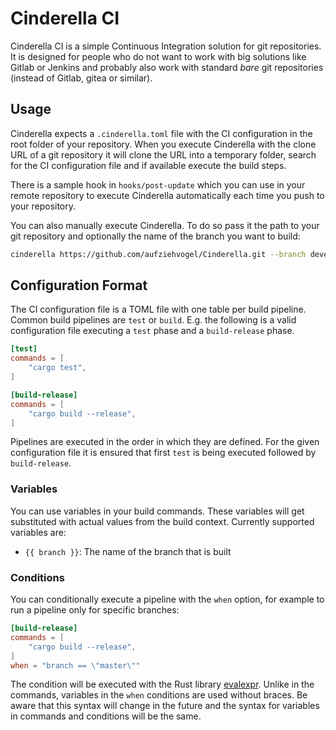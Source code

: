 Cinderella CI
=============

Cinderella CI is a simple Continuous Integration solution for git repositories.
It is designed for people who do not want to work with big solutions like
Gitlab or Jenkins and probably also work with standard *bare* git repositories
(instead of Gitlab, gitea or similar).


Usage
-----

Cinderella expects a `.cinderella.toml` file with the CI configuration in the
root folder of your repository. When you execute Cinderella with the clone URL
of a git repository it will clone the URL into a temporary folder, search for
the CI configuration file and if available execute the build steps.

There is a sample hook in `hooks/post-update` which you can use in your remote
repository to execute Cinderella automatically each time you push to your
repository.

You can also manually execute Cinderella. To do so pass it the path to your
git repository and optionally the name of the branch you want to build:

```bash
cinderella https://github.com/aufziehvogel/Cinderella.git --branch development
```


Configuration Format
--------------------

The CI configuration file is a TOML file with one table per build pipeline.
Common build pipelines are `test` or `build`. E.g. the following is a valid
configuration file executing a `test` phase and a `build-release` phase.

```toml
[test]
commands = [
    "cargo test",
]

[build-release]
commands = [
    "cargo build --release",
]
```

Pipelines are executed in the order in which they are defined. For the
given configuration file it is ensured that first `test` is being executed
followed by `build-release`.

### Variables

You can use variables in your build commands. These variables will get
substituted with actual values from the build context. Currently supported
variables are:

- `{{ branch }}`: The name of the branch that is built

### Conditions

You can conditionally execute a pipeline with the `when` option, for example
to run a pipeline only for specific branches:

```toml
[build-release]
commands = [
    "cargo build --release",
]
when = "branch == \"master\""
```

The condition will be executed with the Rust library
[evalexpr](https://docs.rs/evalexpr/5.0.5/evalexpr/index.html). Unlike in
the commands, variables in the `when` conditions are used without
braces. Be aware that this syntax will change in the future and the syntax
for variables in commands and conditions will be the same.
